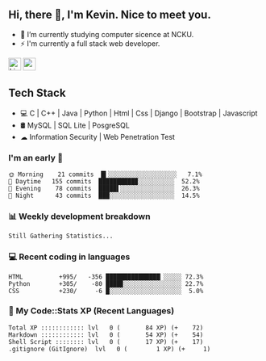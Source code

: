 ## Hi, there 👋, I'm Kevin. Nice to meet you.

- 🌱 I’m currently studying computer sicence at NCKU.
- ⚡ I'm currently a full stack web developer.

<a href="https://www.linkedin.com/in/kevin12686/"><img alt="LinkedIn" src="https://img.shields.io/badge/linkedin%20-%230077B5.svg?&style=for-the-badge&logo=linkedin&logoColor=white" height=25></a>
<a href="https://www.instagram.com/kevin12686/"><img src="https://img.shields.io/badge/instagram-3f729b?&style=for-the-badge&logo=instagram&logoColor=white" height=25></a>

## Tech Stack

* 💻 C | C++ | Java | Python | Html | Css | Django | Bootstrap | Javascript
* 🛢️ MySQL | SQL Lite | PosgreSQL
* ☁ Information Security | Web Penetration Test

### I'm an early 🐤

<!-- early_bird start -->

```text
🌞 Morning    21 commits  █▍░░░░░░░░░░░░░░░░░░░   7.1%
🌆 Daytime   155 commits  ██████████▉░░░░░░░░░░  52.2%
🌃 Evening    78 commits  █████▌░░░░░░░░░░░░░░░  26.3%
🌙 Night      43 commits  ███░░░░░░░░░░░░░░░░░░  14.5%
```

<!-- early_bird end -->

### 📊 Weekly development breakdown

<!-- code_time start -->

```text
Still Gathering Statistics...
```

<!-- code_time end -->

### 💻 Recent coding in languages

<!-- code_diff start -->

```text
HTML          +995/   -356 ███████████████▏░░░░░ 72.3%
Python        +305/    -80 ████▊░░░░░░░░░░░░░░░░ 22.7%
CSS           +230/     -6 █░░░░░░░░░░░░░░░░░░░░  5.0%
```

<!-- code_diff end -->

### 🧰 My Code::Stats XP (Recent Languages)

<!-- codestats start -->

```text
Total XP :::::::::::: lvl   0 (       84 XP) (+    72)
Markdown :::::::::::: lvl   0 (       54 XP) (+    54)
Shell Script :::::::: lvl   0 (       17 XP) (+    17)
.gitignore (GitIgnore)  lvl   0 (        1 XP) (+     1)
```

<!-- codestats end -->
